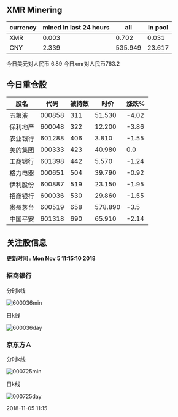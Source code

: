 ## XMR Minering

|currency|mined in last 24 hours|all|in pool|
|---|---|---|---|
|XMR|0.003|0.702|0.031|
|CNY|2.339|535.949|23.617|

今日美元对人民币 6.89	今日xmr对人民币763.2


## 今日重仓股 

|股名|代码|被持数|时价|涨跌%|
|---|---|---|---|---|
|五粮液|000858|311|51.530|-4.02|
|保利地产|600048|322|12.200|-3.86|
|农业银行|601288|406|3.810|-1.55|
|美的集团|000333|423|40.980|0.0|
|工商银行|601398|442|5.570|-1.24|
|格力电器|000651|504|39.790|-0.92|
|伊利股份|600887|519|23.150|-1.95|
|招商银行|600036|530|29.860|-1.55|
|贵州茅台|600519|658|578.890|-3.5|
|中国平安|601318|690|65.910|-2.14|

## 关注股信息
**更新时间 : Mon Nov  5 11:15:10 2018**
### 招商银行 
分时k线

![600036min](http://image.sinajs.cn/newchart/min/n/sh600036.gif)

日k线

![600036day](http://image.sinajs.cn/newchart/daily/n/sh600036.gif)

### 京东方Ａ 
分时k线

![000725min](http://image.sinajs.cn/newchart/min/n/sz000725.gif)

日k线

![000725day](http://image.sinajs.cn/newchart/daily/n/sz000725.gif)

2018-11-05 11:15